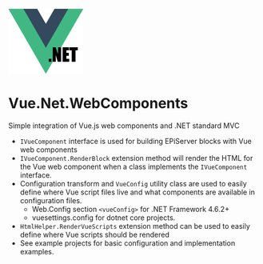 ![Vue dot net](https://raw.githubusercontent.com/wpatter6/vue-dotnet-wc/master/vue-dotnet-icon.png)

# Vue.Net.WebComponents

Simple integration of Vue.js web components and .NET standard MVC

- `IVueComponent` interface is used for building EPiServer blocks with Vue web components
- `IVueComponent.RenderBlock` extension method will render the HTML for the Vue web component when a class implements the `IVueComponent` interface.
- Configuration transform and `VueConfig` utility class are used to easily define where Vue script files live and what components are available in configuration files.
	- Web.Config section `<vueConfig>` for .NET Framework 4.6.2+
	- vuesettings.config for dotnet core projects.
- `HtmlHelper.RenderVueScripts` extension method can be used to easily define where Vue scripts should be rendered
- See example projects for basic configuration and implementation examples.
